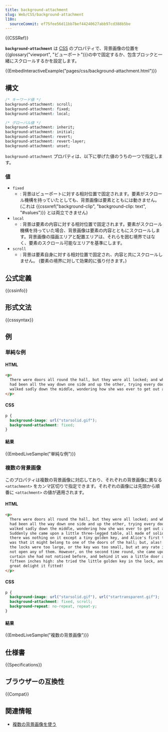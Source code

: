 ```yaml
---
title: background-attachment
slug: Web/CSS/background-attachment
l10n:
  sourceCommit: ef75fee56d11bb7bef44240627abb97cd388b5be
---
```


{{CSSRef}}

**`background-attachment`** は [CSS](/ja/docs/Web/CSS) のプロパティで、背景画像の位置を{{glossary("viewport", "ビューポート")}}の中で固定するか、包含ブロックと一緒にスクロールするかを設定します。

{{EmbedInteractiveExample("pages/css/background-attachment.html")}}

## 構文

```css
/* キーワード値 */
background-attachment: scroll;
background-attachment: fixed;
background-attachment: local;

/* グローバル値 */
background-attachment: inherit;
background-attachment: initial;
background-attachment: revert;
background-attachment: revert-layer;
background-attachment: unset;
```

`background-attachment` プロパティは、以下に挙げた値のうちの一つで指定します。

### 値

- `fixed`
  - : 背景はビューポートに対する相対位置で固定されます。要素がスクロール機構を持っていたとしても、背景画像は要素とともには動きません。 (これは {{cssxref("background-clip", "background-clip: text", "#values")}} とは両立できません)
- `local`
  - : 背景は要素の内容に対する相対位置で固定されます。要素がスクロール機構を持っていた場合、背景画像は要素の内容とともにスクロールします。背景画像の描画エリアと配置エリアは、それらを囲む境界ではなく、要素のスクロール可能なエリアを基準にします。
- `scroll`
  - : 背景は要素自身に対する相対位置で固定され、内容と共にスクロールしません。 (要素の境界に対して効果的に張り付きます。)

## 公式定義

{{cssinfo}}

## 形式文法

{{csssyntax}}

## 例

### 単純な例

#### HTML

```html
<p>
  There were doors all round the hall, but they were all locked; and when Alice
  had been all the way down one side and up the other, trying every door, she
  walked sadly down the middle, wondering how she was ever to get out again.
</p>
```

#### CSS

```css
p {
  background-image: url("starsolid.gif");
  background-attachment: fixed;
}
```

#### 結果

{{EmbedLiveSample("単純な例")}}

### 複数の背景画像

このプロパティは複数の背景画像に対応しており、それぞれの背景画像に異なる `<attachment>` をカンマ区切りで指定できます。それぞれの画像には先頭から順番に `<attachment>` の値が適用されます。

#### HTML

```html
<p>
  There were doors all round the hall, but they were all locked; and when Alice
  had been all the way down one side and up the other, trying every door, she
  walked sadly down the middle, wondering how she was ever to get out again.
  Suddenly she came upon a little three-legged table, all made of solid glass;
  there was nothing on it except a tiny golden key, and Alice's first thought
  was that it might belong to one of the doors of the hall; but, alas! either
  the locks were too large, or the key was too small, but at any rate it would
  not open any of them. However, on the second time round, she came upon a low
  curtain she had not noticed before, and behind it was a little door about
  fifteen inches high: she tried the little golden key in the lock, and to her
  great delight it fitted!
</p>
```

#### CSS

```css
p {
  background-image: url("starsolid.gif"), url("startransparent.gif");
  background-attachment: fixed, scroll;
  background-repeat: no-repeat, repeat-y;
}
```

#### 結果

{{EmbedLiveSample("複数の背景画像")}}

## 仕様書

{{Specifications}}

## ブラウザーの互換性

{{Compat}}

## 関連情報

- [複数の背景画像を使う](/ja/docs/Web/CSS/CSS_backgrounds_and_borders/Using_multiple_backgrounds)
